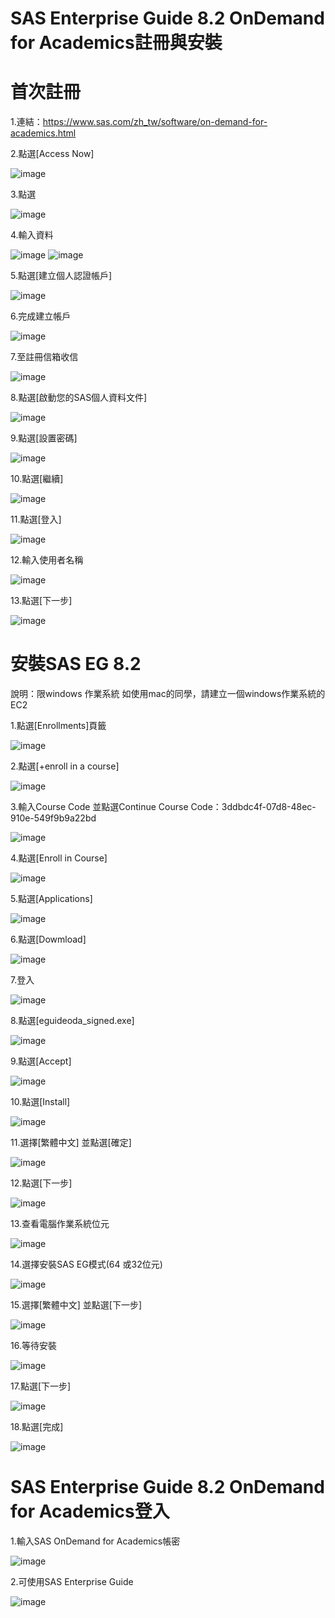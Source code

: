 # SAS Enterprise Guide 8.2 OnDemand for Academics註冊與安裝

# 首次註冊

1.連結：https://www.sas.com/zh_tw/software/on-demand-for-academics.html

2.點選[Access Now]

![image](https://user-images.githubusercontent.com/103306835/163938115-0e51ec7b-2a0f-4684-9677-d23f414c723d.png)

3.點選

![image](https://user-images.githubusercontent.com/103306835/224092611-18f500bc-a967-404d-8ba9-0467aeab8e42.png)

4.輸入資料

![image](https://user-images.githubusercontent.com/103306835/164384072-f4b433d4-a30d-4be0-887a-8f52c49e6752.png)
![image](https://user-images.githubusercontent.com/103306835/164384120-6c520f5e-f7b5-44b6-be71-d86960e6812e.png)

5.點選[建立個人認證帳戶]

![image](https://user-images.githubusercontent.com/103306835/164384262-832b3e21-3989-438b-9e58-a545a512c90b.png)

6.完成建立帳戶

![image](https://user-images.githubusercontent.com/103306835/164384311-04359ad9-7811-459b-bd2b-73c87caa3e9e.png)

7.至註冊信箱收信

![image](https://user-images.githubusercontent.com/103306835/164384402-f9d44b82-7380-4041-b170-08b1f7742fb8.png)

8.點選[啟動您的SAS個人資料文件]

![image](https://user-images.githubusercontent.com/103306835/164384444-5e7a9580-4d9c-417d-9051-59b75e0ee098.png)

9.點選[設置密碼]

![image](https://user-images.githubusercontent.com/103306835/164384478-ac772822-6220-432d-b4b2-3a79c45b6fb7.png)

10.點選[繼續]

![image](https://user-images.githubusercontent.com/103306835/164384531-194c0f1b-c3d5-485c-a130-7604462a1273.png)

11.點選[登入]

![image](https://user-images.githubusercontent.com/103306835/224094840-2e5e4810-b1ed-4c4d-b414-ab878459594d.png)

12.輸入使用者名稱

![image](https://user-images.githubusercontent.com/103306835/164384718-7e4eff44-1244-43ea-b31d-689a327ab413.png)

13.點選[下一步]

![image](https://user-images.githubusercontent.com/103306835/164384762-1d32d3d1-aeef-4f89-9dbb-b631cfedf5e0.png)


# 安裝SAS EG 8.2

說明：限windows 作業系統 如使用mac的同學，請建立一個windows作業系統的EC2

1.點選[Enrollments]頁籤

![image](https://user-images.githubusercontent.com/103306835/224096420-6a0df228-376a-41dd-97fe-b389fadf4ec3.png)

2.點選[+enroll in a course]

![image](https://user-images.githubusercontent.com/103306835/224096642-785343cb-eddb-4ee5-a1ef-4e5701e4b31d.png)

3.輸入Course Code 並點選Continue Course Code：3ddbdc4f-07d8-48ec-910e-549f9b9a22bd

![image](https://user-images.githubusercontent.com/103306835/224096859-40fe51f7-91ac-47d3-88bf-0b42d26a0a78.png)

4.點選[Enroll in Course]

![image](https://user-images.githubusercontent.com/103306835/224097049-5b0f886d-6c26-4583-a49c-5dff450bdfd7.png)

5.點選[Applications]

![image](https://user-images.githubusercontent.com/103306835/224097940-7814dcb4-e307-48ab-a7dd-22b111e8c4ba.png)

6.點選[Dowmload]

![image](https://user-images.githubusercontent.com/103306835/224098348-341dc780-80a7-4a61-9c55-2e641ff71b7c.png)

7.登入

![image](https://user-images.githubusercontent.com/103306835/224098466-9a5f2872-fcb6-41dd-8c11-ae1e9600f762.png)

8.點選[eguideoda_signed.exe]

![image](https://user-images.githubusercontent.com/103306835/224098656-675e938d-8381-4a13-8109-e4064aacf561.png)

9.點選[Accept]

![image](https://user-images.githubusercontent.com/103306835/224098942-0e449837-2d2a-4f32-bdc7-cc129ab09057.png)

10.點選[Install]

![image](https://user-images.githubusercontent.com/103306835/224099028-b3164790-b876-431b-9da5-fb651d2b1b5c.png)

11.選擇[繁體中文] 並點選[確定]

![image](https://user-images.githubusercontent.com/103306835/224099102-5aa5b2d4-a804-435c-b809-c734d6ea2333.png)

12.點選[下一步]

![image](https://user-images.githubusercontent.com/103306835/224099220-ff775dfa-6bca-469a-9429-ff7f443d3620.png)

13.查看電腦作業系統位元 

![image](https://user-images.githubusercontent.com/103306835/224099465-5aabd0bb-a762-44e0-8786-ac0e7a364f16.png)

14.選擇安裝SAS EG模式(64 或32位元)

![image](https://user-images.githubusercontent.com/103306835/224099654-a6a96a3a-ee3e-4561-b24a-63315f408ed9.png)

15.選擇[繁體中文] 並點選[下一步]

![image](https://user-images.githubusercontent.com/103306835/224099731-9131fe02-96ea-4313-be72-389093967ca5.png)

16.等待安裝

![image](https://user-images.githubusercontent.com/103306835/224099906-f9b7d8de-edfa-4c34-b122-85c1152dcd8f.png)

17.點選[下一步]

![image](https://user-images.githubusercontent.com/103306835/224099977-4ace7335-ab0a-474a-b1f8-9de0005f2cd2.png)

18.點選[完成]

![image](https://user-images.githubusercontent.com/103306835/224100035-ed283c65-ed3d-41e5-b281-014600257dcb.png)


# SAS Enterprise Guide 8.2 OnDemand for Academics登入

1.輸入SAS OnDemand for Academics帳密

![image](https://user-images.githubusercontent.com/103306835/224100287-0435194d-4dcf-43b6-bc52-7e5e20826828.png)

2.可使用SAS Enterprise Guide

![image](https://user-images.githubusercontent.com/103306835/224100376-d3b13793-2b36-4063-9dc2-09def81f2620.png)
